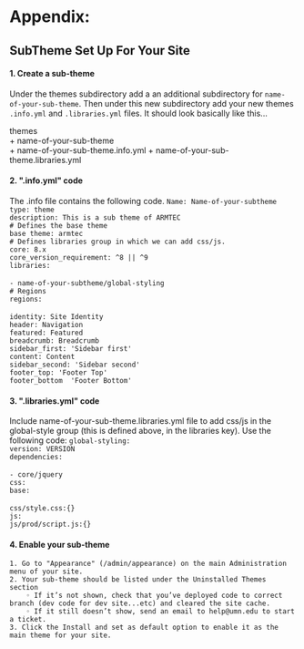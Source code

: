 
# Appendix:
## SubTheme Set Up For Your Site 

#### 1. Create a sub-theme
Under the themes subdirectory add a an additional subdirectory for `name-of-your-sub-theme`. Then under this new subdirectory add your new themes `.info.yml` and `.libraries.yml` files.  It should look basically like this...

themes \
	+ name-of-your-sub-theme \
	+ name-of-your-sub-theme.info.yml 
	+ name-of-your-sub-theme.libraries.yml

#### 2. ".info.yml" code
The .info file contains the following code.
`Name: Name-of-your-subtheme`<br> 
`type: theme`<br> 
`description: This is a sub theme of ARMTEC`<br> 
`# Defines the base theme`<br> 
`base theme: armtec`<br> 
`# Defines libraries group in which we can add css/js.`<br> 
`core: 8.x`<br> 
`core_version_requirement: ^8 || ^9`<br> 
`libraries:`<br>  
`- name-of-your-subtheme/global-styling`<br> 
`# Regions`<br> 
`regions:`<br>  
`identity: Site Identity`<br> 
`header: Navigation`<br> 
`featured: Featured`<br> 
`breadcrumb: Breadcrumb`<br> 
`sidebar_first: 'Sidebar first'`<br> 
`content: Content`<br> 
`sidebar_second: 'Sidebar second'`<br> 
`footer_top: 'Footer Top'`<br> 
`footer_bottom  'Footer Bottom'`<br> 

#### 3. ".libraries.yml" code
Include name-of-your-sub-theme.libraries.yml file to add css/js in the global-style group (this is defined above, in the libraries key). Use the following code:
`global-styling:`<br> 
  `version: VERSION`<br> 
    `dependencies:`<br>  
	`- core/jquery`<br> 
  `css:`<br> 
     `base:`<br>  
  `css/style.css:{}`<br> 
  `js:`<br> 
    `js/prod/script.js:{}`<br> 

#### 4. Enable your sub-theme
    1. Go to "Appearance" (/admin/appearance) on the main Administration menu of your site. 
    2. Your sub-theme should be listed under the Uninstalled Themes section 
        ◦ If it’s not shown, check that you’ve deployed code to correct branch (dev code for dev site...etc) and cleared the site cache. 
        ◦ If it still doesn’t show, send an email to help@umn.edu to start a ticket. 
    3. Click the Install and set as default option to enable it as the main theme for your site. 



